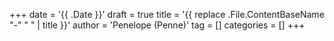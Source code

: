 +++
date = '{{ .Date }}'
draft = true
title = '{{ replace .File.ContentBaseName "-" " " | title }}'
author = 'Penelope (Penne)'
tag = []
categories = []
+++
